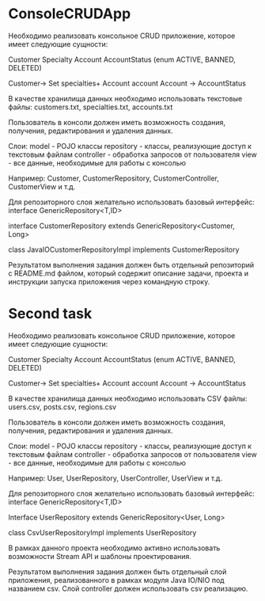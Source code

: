 # ConsoleCRUDApp
Необходимо реализовать консольное CRUD приложение, которое имеет следующие сущности:

Customer
Specialty
Account
AccountStatus (enum ACTIVE, BANNED, DELETED)

Customer-> Set<Specialty> specialties+ Account account
Account -> AccountStatus

В качестве хранилища данных необходимо использовать текстовые файлы:
customers.txt, specialties.txt, accounts.txt

Пользователь в консоли должен иметь возможность создания, получения, редактирования и удаления данных.

Слои:
model - POJO клаcсы
repository - классы, реализующие доступ к текстовым файлам
controller - обработка запросов от пользователя
view - все данные, необходимые для работы с консолью

Например: Customer, CustomerRepository, CustomerController, CustomerView и т.д.


Для репозиторного слоя желательно использовать базовый интерфейс:
interface GenericRepository<T,ID>

interface CustomerRepository extends GenericRepository<Customer, Long>

class JavaIOCustomerRepositoryImpl implements CustomerRepository

Результатом выполнения задания должен быть отдельный репозиторий с README.md файлом, который содержит описание задачи, проекта и инструкции запуска приложения через командную строку.
# Second task
Необходимо реализовать консольное CRUD приложение, которое имеет следующие сущности:

Customer Specialty Account AccountStatus (enum ACTIVE, BANNED, DELETED)

Customer-> Set specialties+ Account account Account -> AccountStatus

В качестве хранилища данных необходимо использовать CSV файлы: users.csv, posts.csv, regions.csv

Пользователь в консоли должен иметь возможность создания, получения, редактирования и удаления данных.

Слои: model - POJO классы repository - классы, реализующие доступ к текстовым файлам controller - обработка запросов от пользователя view - все данные, необходимые для работы с консолью

Например: User, UserRepository, UserController, UserView и т.д.

Для репозиторного слоя желательно использовать базовый интерфейс: interface GenericRepository<T,ID>

Interface UserRepository extends GenericRepository<User, Long>

class CsvUserRepositoryImpl implements UserRepository

В рамках данного проекта необходимо активно использовать возможности Stream API и шаблоны проектирования.

Результатом выполнения задания должен быть отдельный слой приложения, реализованного в рамках модуля Java IO/NIO под названием csv. Слой controller должен использовать csv реализацию.